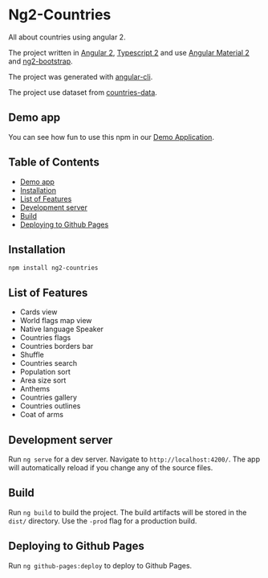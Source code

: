 # Ng2-Countries
All about countries using angular 2.

The project written in [Angular 2](https://angular.io), [Typescript 2](https://www.typescriptlang.org) and use [Angular Material 2](https://material.angular.io) and [ng2-bootstrap](https://valor-software.com/ng2-bootstrap).

The project was generated with [angular-cli](https://github.com/angular/angular-cli).

The project use dataset from [countries-data](https://github.com/dormd/countries-data).

## Demo app
You can see how fun to use this npm in our [Demo Application](https://dormd.github.io/ng2-countries). 

## Table of Contents
* [Demo app](#demo-app)
* [Installation](#installation)
* [List of Features](#list-of-features)
* [Development server](#development-server)
* [Build](#build)
* [Deploying to Github Pages](#deploying-to-github-pages)

## Installation
```
npm install ng2-countries
```

## List of Features
* Cards view
* World flags map view
* Native language Speaker
* Countries flags
* Countries borders bar
* Shuffle
* Countries search
* Population sort
* Area size sort
* Anthems
* Countries gallery
* Countries outlines
* Coat of arms

## Development server
Run `ng serve` for a dev server. Navigate to `http://localhost:4200/`. The app will automatically reload if you change any of the source files.

## Build
Run `ng build` to build the project. The build artifacts will be stored in the `dist/` directory. Use the `-prod` flag for a production build.

## Deploying to Github Pages
Run `ng github-pages:deploy` to deploy to Github Pages.


